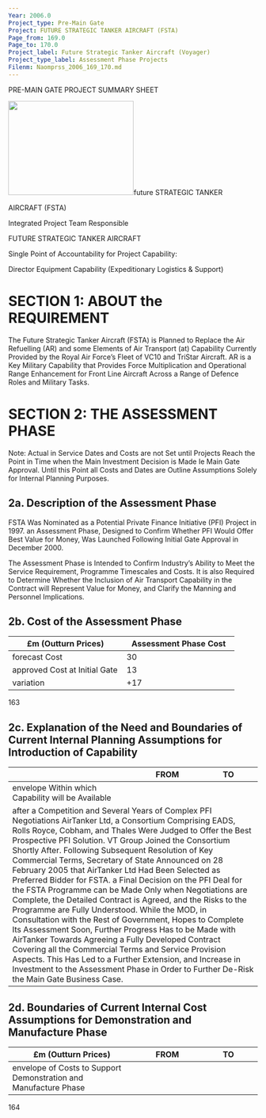 ```yaml
---
Year: 2006.0
Project_type: Pre-Main Gate
Project: FUTURE STRATEGIC TANKER AIRCRAFT (FSTA)
Page_from: 169.0
Page_to: 170.0
Project_label: Future Strategic Tanker Aircraft (Voyager)
Project_type_label: Assessment Phase Projects
Filenm: Naomprss_2006_169_170.md
---
```

PRE-MAIN GATE PROJECT SUMMARY SHEET

<img Src="./Data-Raw/Gfm-Out/Images/Naomprss_2006_169_170./Media/Image1.jpg"
Style="Width:2.64029in;height:1.98063in" />future STRATEGIC TANKER

AIRCRAFT (FSTA)

Integrated Project Team Responsible

FUTURE STRATEGIC TANKER AIRCRAFT

Single Point of Accountability for Project Capability:

Director Equipment Capability (Expeditionary Logistics & Support)

# SECTION 1: ABOUT the REQUIREMENT

The Future Strategic Tanker Aircraft (FSTA) is Planned to Replace the Air Refuelling (AR) and some Elements of Air Transport (at) Capability Currently Provided by the Royal Air Force’s Fleet of VC10 and TriStar Aircraft. AR is a Key Military Capability that Provides Force Multiplication and Operational Range Enhancement for Front Line Aircraft Across a Range of Defence Roles and Military Tasks.

# SECTION 2: THE ASSESSMENT PHASE

Note: Actual in Service Dates and Costs are not Set until Projects Reach the Point in Time when the Main Investment Decision is Made Ie Main Gate Approval. Until this Point all Costs and Dates are Outline Assumptions Solely for Internal Planning Purposes.

## 2a. Description of the Assessment Phase

FSTA Was Nominated as a Potential Private Finance Initiative (PFI) Project in 1997. an Assessment Phase, Designed to Confirm Whether PFI Would Offer Best Value for Money, Was Launched Following Initial Gate Approval in December 2000.

The Assessment Phase is Intended to Confirm Industry’s Ability to Meet the Service Requirement, Programme Timescales and Costs. It is also Required to Determine Whether the Inclusion of Air Transport Capability in the Contract will Represent Value for Money, and Clarify the Manning and Personnel Implications.

## 2b. Cost of the Assessment Phase

<table>
<colgroup>
<col Style="Width: 50%" />
<col Style="Width: 49%" />
</Colgroup>
<thead>
<tr>
<th>
£m (Outturn Prices)
</Th>
<th>
Assessment Phase Cost
</Th>
</Tr>
</Thead>
<tbody>
<tr>
<td>forecast Cost</Td>
<td>
30
</Td>
</Tr>
<tr>
<td>approved Cost at Initial Gate</Td>
<td>
13
</Td>
</Tr>
<tr>
<td>variation</Td>
<td>
+17
</Td>
</Tr>
</Tbody>
</Table>

163

## 2c. Explanation of the Need and Boundaries of Current Internal Planning Assumptions for Introduction of Capability

<table>
<colgroup>
<col Style="Width: 50%" />
<col Style="Width: 25%" />
<col Style="Width: 23%" />
</Colgroup>
<thead>
<tr>
<th></Th>
<th>
FROM
</Th>
<th>
TO
</Th>
</Tr>
</Thead>
<tbody>
<tr>
<td>envelope Within which Capability will be Available</Td>
<td>

</Td>
<td>

</Td>
</Tr>
<tr>
<td Colspan="3">after a Competition and Several Years of Complex PFI Negotiations AirTanker Ltd, a Consortium Comprising EADS, Rolls Royce, Cobham, and Thales Were Judged to Offer the Best Prospective PFI Solution. VT Group Joined the Consortium Shortly After. Following Subsequent Resolution of Key Commercial Terms, Secretary of State Announced on 28 February 2005 that AirTanker Ltd Had Been Selected as Preferred Bidder for FSTA. a Final Decision on the PFI Deal for the FSTA Programme can be Made Only when Negotiations are Complete, the Detailed Contract is Agreed, and the Risks to the Programme are Fully Understood. While the MOD, in Consultation with the Rest of Government, Hopes to Complete Its Assessment Soon, Further Progress Has to be Made with AirTanker Towards Agreeing a Fully Developed Contract Covering all the Commercial Terms and Service Provision Aspects. This Has Led to a Further Extension, and Increase in Investment to the Assessment Phase in Order to Further De-Risk the Main Gate Business Case.</Td>
</Tr>
</Tbody>
</Table>

## 2d. Boundaries of Current Internal Cost Assumptions for Demonstration and Manufacture Phase

<table>
<colgroup>
<col Style="Width: 50%" />
<col Style="Width: 25%" />
<col Style="Width: 23%" />
</Colgroup>
<thead>
<tr>
<th>
£m (Outturn Prices)
</Th>
<th>
FROM
</Th>
<th>
TO
</Th>
</Tr>
</Thead>
<tbody>
<tr>
<td>envelope of Costs to Support Demonstration and Manufacture Phase</Td>
<td>

</Td>
<td>

</Td>
</Tr>
</Tbody>
</Table>

164
